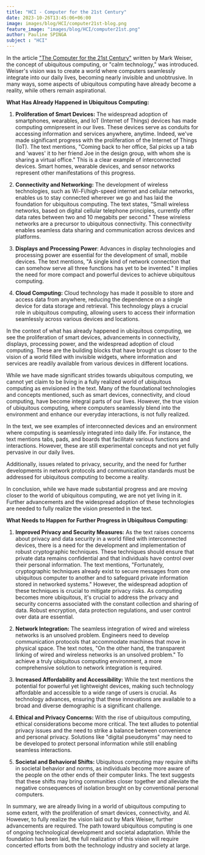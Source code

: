 ```yaml
---
title: "HCI - Computer for the 21st Century"
date: 2023-10-26T13:45:06+06:00
image: images/blog/HCI/computer21st-blog.png
feature_image: "images/blog/HCI/computer21st.png"
author: Pauline SPINGA
subject : "HCI"
---
```


In the article ["The Computer for the 21st Century"](https://www.lri.fr/~mbl/Stanford/CS477/papers/Weiser-SciAm.pdf) written by Mark Weiser, the concept of ubiquitous computing, or "calm technology," was introduced. Weiser's vision was to create a world where computers seamlessly integrate into our daily lives, becoming nearly invisible and unobtrusive. In many ways, some aspects of ubiquitous computing have already become a reality, while others remain aspirational.


**What Has Already Happened in Ubiquitous Computing:**

1. **Proliferation of Smart Devices:** The widespread adoption of smartphones, wearables, and IoT (Internet of Things) devices has made computing omnipresent in our lives. These devices serve as conduits for accessing information and services anywhere, anytime. Indeed, we've made significant progress with the proliferation of the Internet of Things (IoT). The text mentions, "Coming back to her office, Sal picks up a tab and 'waves' it to her friend Joe in the design group, with whom she is sharing a virtual office." This is a clear example of interconnected devices. Smart homes, wearable devices, and sensor networks represent other manifestations of this progress.

2. **Connectivity and Networking:** The development of wireless technologies, such as Wi-Fi/high-speed internet and cellular networks, enables us to stay connected wherever we go and has laid the foundation for ubiquitous computing. The text states, "Small wireless networks, based on digital cellular telephone principles, currently offer data rates between two and 10 megabits per second." These wireless networks are a precursor to ubiquitous connectivity. This connectivity enables seamless data sharing and communication across devices and platforms.

3. **Displays and Processing Power**: Advances in display technologies and processing power are essential for the development of small, mobile devices. The text mentions, "A single kind of network connection that can somehow serve all three functions has yet to be invented." It implies the need for more compact and powerful devices to achieve ubiquitous computing.

4. **Cloud Computing:** Cloud technology has made it possible to store and access data from anywhere, reducing the dependence on a single device for data storage and retrieval. This technology plays a crucial role in ubiquitous computing, allowing users to access their information seamlessly across various devices and locations.

In the context of what has already happened in ubiquitous computing, we see the proliferation of smart devices, advancements in connectivity, displays, processing power, and the widespread adoption of cloud computing. These are the building blocks that have brought us closer to the vision of a world filled with invisible widgets, where information and services are readily available from various devices in different locations.

While we have made significant strides towards ubiquitous computing, we cannot yet claim to be living in a fully realized world of ubiquitous computing as envisioned in the text. Many of the foundational technologies and concepts mentioned, such as smart devices, connectivity, and cloud computing, have become integral parts of our lives. However, the true vision of ubiquitous computing, where computers seamlessly blend into the environment and enhance our everyday interactions, is not fully realized.

In the text, we see examples of interconnected devices and an environment where computing is seamlessly integrated into daily life. For instance, the text mentions tabs, pads, and boards that facilitate various functions and interactions. However, these are still experimental concepts and not yet fully pervasive in our daily lives.

Additionally, issues related to privacy, security, and the need for further developments in network protocols and communication standards must be addressed for ubiquitous computing to become a reality.

In conclusion, while we have made substantial progress and are moving closer to the world of ubiquitous computing, we are not yet living in it. Further advancements and the widespread adoption of these technologies are needed to fully realize the vision presented in the text.

**What Needs to Happen for Further Progress in Ubiquitous Computing:**

1. **Improved Privacy and Security Measures:** As the text raises concerns about privacy and data security in a world filled with interconnected devices, there is a need for the development and implementation of robust cryptographic techniques. These techniques should ensure that private data remains confidential and that individuals have control over their personal information. The text mentions, "Fortunately, cryptographic techniques already exist to secure messages from one ubiquitous computer to another and to safeguard private information stored in networked systems." However, the widespread adoption of these techniques is crucial to mitigate privacy risks. As computing becomes more ubiquitous, it's crucial to address the privacy and security concerns associated with the constant collection and sharing of data. Robust encryption, data protection regulations, and user control over data are essential.

2. **Network Integration:** The seamless integration of wired and wireless networks is an unsolved problem. Engineers need to develop communication protocols that accommodate machines that move in physical space. The text notes, "On the other hand, the transparent linking of wired and wireless networks is an unsolved problem." To achieve a truly ubiquitous computing environment, a more comprehensive solution to network integration is required.

3. **Increased Affordability and Accessibility:** While the text mentions the potential for powerful yet lightweight devices, making such technology affordable and accessible to a wide range of users is crucial. As technology advances, ensuring that these innovations are available to a broad and diverse demographic is a significant challenge.

4. **Ethical and Privacy Concerns:** With the rise of ubiquitous computing, ethical considerations become more critical. The text alludes to potential privacy issues and the need to strike a balance between convenience and personal privacy. Solutions like "digital pseudonyms" may need to be developed to protect personal information while still enabling seamless interactions.

5. **Societal and Behavioral Shifts:** Ubiquitous computing may require shifts in societal behavior and norms, as individuals become more aware of the people on the other ends of their computer links. The text suggests that these shifts may bring communities closer together and alleviate the negative consequences of isolation brought on by conventional personal computers. 

In summary, we are already living in a world of ubiquitous computing to some extent, with the proliferation of smart devices, connectivity, and AI. However, to fully realize the vision laid out by Mark Weiser, further advancements are required. The path toward ubiquitous computing is one of ongoing technological development and societal adaptation. While the foundation has been laid, the full realization of this vision will require concerted efforts from both the technology industry and society at large.